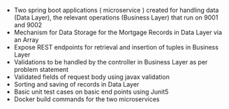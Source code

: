 - Two spring boot applications ( microservice ) created for handling data (Data Layer),
the relevant operations (Business Layer) that run on 9001 and 9002
- Mechanism for Data Storage for the Mortgage Records in Data Layer via an Array
- Expose REST endpoints for retrieval and insertion of tuples in Business Layer
- Validations to be handled by the controller in Business Layer as per problem statement
- Validated fields of request body using javax validation
- Sorting and saving of records in Data Layer
- Basic unit test cases on basic end points using Junit5
- Docker build commands for the two microservices
